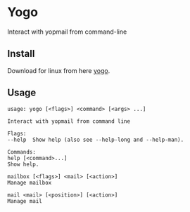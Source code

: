 # Yogo #

Interact with yopmail from command-line

## Install

Download for linux from here [yogo](https://github.com/antham/yogo/releases/download/v1.0.0/yogo-linux).

## Usage ##

```
usage: yogo [<flags>] <command> [<args> ...]

Interact with yopmail from command line

Flags:
--help  Show help (also see --help-long and --help-man).

Commands:
help [<command>...]
Show help.

mailbox [<flags>] <mail> [<action>]
Manage mailbox

mail <mail> [<position>] [<action>]
Manage mail

```
